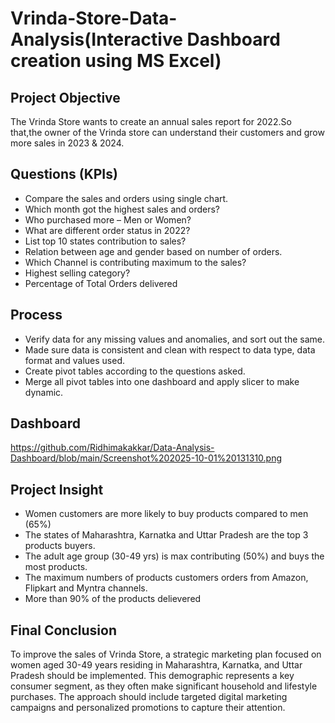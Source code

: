 # Vrinda-Store-Data-Analysis(Interactive Dashboard creation using MS Excel)
## Project Objective
The Vrinda Store wants to create an annual sales report for 2022.So that,the owner of the Vrinda store can understand their customers and grow more sales in 2023 & 2024.

## Questions  (KPIs)
- Compare the sales and orders using single chart.
- Which month got the highest sales and orders?
- Who purchased more – Men or Women?
- What are different order status in 2022?
- List top 10 states contribution to sales?
- Relation between age and gender based on number of orders.
- Which Channel is contributing maximum to the sales?
- Highest selling category?
- Percentage of Total Orders delivered


## Process
- Verify data for any missing values and anomalies, and sort out the same.
- Made sure data is consistent and clean with respect to data type, data format and values used.
- Create pivot tables according to the questions asked.
- Merge all pivot tables into one dashboard and apply slicer to make dynamic.


## Dashboard
https://github.com/Ridhimakakkar/Data-Analysis-Dashboard/blob/main/Screenshot%202025-10-01%20131310.png


## Project Insight
- Women customers are more likely to buy products compared to men (65%)
- The states of Maharashtra, Karnatka and Uttar Pradesh are the top 3 products buyers.
- The adult age group (30-49 yrs) is max contributing (50%) and buys the most products.
- The maximum numbers of products customers orders from Amazon, Flipkart and Myntra channels.
- More than 90% of the products delievered

## Final Conclusion
To improve the sales of Vrinda Store, a strategic marketing plan focused on women aged 30-49 years residing in Maharashtra, Karnatka, and Uttar Pradesh should be implemented. This demographic represents a key consumer segment, as they often make significant household and lifestyle purchases. The approach should include targeted digital marketing campaigns and personalized promotions to capture their attention.

